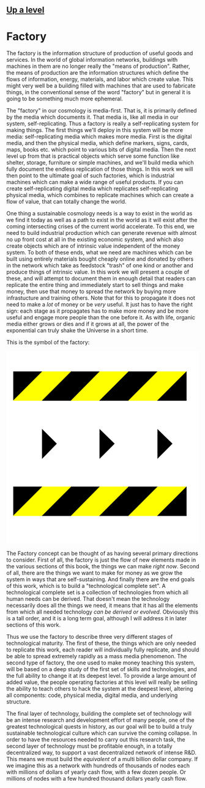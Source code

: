 ## [Up a level](../)

# Factory

The factory is the information structure of production of useful goods and services.  In the world of global information networks, buildings with machines in them are no longer really the "means of production".  Rather, the means of production are the information structures which define the flows of information, energy, materials, and labor which create value.  This might very well be a building filled with machines that are used to fabricate things, in the conventional sense of the word "factory" but in general it is going to be something much more ephemeral.   


The "factory" in our cosmology is media-first.  That is, it is primarily defined by the media which documents it.  That media is, like all media in our system, self-replicating.  Thus a factory is really a self-replicating system for making things.  The first things we'll deploy in this system will be more media: self-replicating media which makes more media.  First is the digital media, and then the physical media, which define markers, signs, cards, maps, books etc. which point to various bits of digital media.  Then the next level up from that is practical objects which serve some function like shelter, storage, furniture or simple machines, and we'll build media which fully document the endless replication of those things.  In this work we will then point to the ultimate goal of such factories, which is industrial machines which can make a wide range of useful products.  If you can create self-replicating digital media which replicates self-replicating physical media, which combines to replicate machines which can create a flow of value, that can totally change the world. 

One thing a sustainable cosmology needs is a way to exist in the world as we find it today as well as a path to exist in the world as it will exist after the coming intersecting crises of the current world accelerate.  To this end, we need to build industrial production which can generate revenue with almost no up front cost at all in the existing economic system, and which also create objects which are of intrinsic value independent of the money system.  To both of these ends, what we need are machines which can be built using entirely materials bought cheaply online and donated by others in the network which take as feedstock "trash" of one kind or another and produce things of intrinsic value.  In this work we will present a couple of these, and will attempt to document them in enough detail that readers can replicate the entire thing and immediately start to sell things and make money, then use that money to spread the network by buying more infrastucture and training others.  Note that for this to propagate it does not need to make a *lot* of money or be *very* useful.  It just has to have the right sign: each stage as it propagates has to make more money and be more useful and engage more people than the one before it.  As with life, organic media either grows or dies and if it grows at all, the power of the exponential can truly shake the Universe in a short time.

This is the symbol of the factory:

![](../symbols/factory.svg)

The Factory concept can be thought of as having several primary directions to consider.  First of all, the factory is just the flow of new elements made in the various sections of this book, the things we can make *right now*.  Second of all, there are the things we want to make for money as we grow the system in ways that are self-sustaining.  And finally there are the end goals of this work, which is to build a "technological complete set".  A technological complete set is a collection of technologies from which all human needs can be derived.  That doesn't mean the technology necessarily does all the things we need, it means that it has all the elements from which all needed technology *can be derived or evolved*.  Obviously this is a tall order, and it is a long term goal, although I will address it in later sections of this work.  

Thus we use the factory to describe three very different stages of technological maturity.  The first of these, the things which are only needed to replicate this work, each reader will individually fully replicate, and should be able to spread extremely rapidly as a mass media phenomenon.  The second type of factory, the one used to make money teaching this system, will be based on a deep study of the first set of skills and technologies, and the full ability to change it at its deepest level.  To provide a large amount of added value, the people operating factories at this level will really be selling the ability to teach others to hack the system at the deepest level, altering all components: code, physical media, digital media, and underlying structure.  

The final layer of technology, building the complete set of technology will be an intense research and development effort of many people, one of the greatest technological quests in history, as our goal will be to build a truly sustainable technological culture which can survive the coming collapse.  In order to have the resources needed to carry out this research task, the second layer of technology must be profitable enough, in a totally decentralized way, to support a vast decentralized network of intense R&D. This means we must build the *equivalent* of a multi billion dollar company.  If we imagine this as a network with hundreds of thousands of nodes each with millions of dollars of yearly cash flow, with a few dozen people. Or millions of nodes with a few hundred thousand dollars yearly cash flow.





